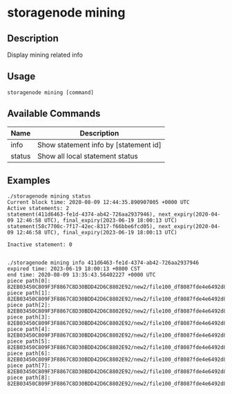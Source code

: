 # storagenode mining

## Description

Display mining related info

## Usage
```
storagenode mining [command]
```

## Available Commands

| Name| Description |                           
| --------------- | --------------------- |
| info  | Show statement info by [statement id]|
|  status | Show all local statement status|

## Examples
```
./storagenode mining status
Current block time: 2020-08-09 12:44:35.890907005 +0000 UTC
Active statements: 2
statement(411d6463-fe1d-4374-ab42-726aa2937946), next_expiry(2020-04-09 12:46:58 UTC), final_expiry(2023-06-19 18:00:13 UTC)
statement(58c7700c-7f17-42ec-8317-f66bbe6fcd05), next_expiry(2020-04-09 12:46:58 UTC), final_expiry(2023-06-19 18:00:13 UTC)

Inactive statement: 0


./storagenode mining info 411d6463-fe1d-4374-ab42-726aa2937946  
expired time: 2023-06-19 18:00:13 +0800 CST
end time: 2020-08-09 13:35:43.56402227 +0000 UTC
piece path[0]: 82EB03450C809F3F8867C8D30BDD42D6C8802E92/new2/file100_df8087fde4e6492d828f8fc715867fe2.blob/0
piece path[1]: 82EB03450C809F3F8867C8D30BDD42D6C8802E92/new2/file100_df8087fde4e6492d828f8fc715867fe2.blob/1
piece path[2]: 82EB03450C809F3F8867C8D30BDD42D6C8802E92/new2/file100_df8087fde4e6492d828f8fc715867fe2.blob/2
piece path[3]: 82EB03450C809F3F8867C8D30BDD42D6C8802E92/new2/file100_df8087fde4e6492d828f8fc715867fe2.blob/3
piece path[4]: 82EB03450C809F3F8867C8D30BDD42D6C8802E92/new2/file100_df8087fde4e6492d828f8fc715867fe2.blob/4
piece path[5]: 82EB03450C809F3F8867C8D30BDD42D6C8802E92/new2/file100_df8087fde4e6492d828f8fc715867fe2.blob/5
piece path[6]: 82EB03450C809F3F8867C8D30BDD42D6C8802E92/new2/file100_df8087fde4e6492d828f8fc715867fe2.blob/6
piece path[7]: 82EB03450C809F3F8867C8D30BDD42D6C8802E92/new2/file100_df8087fde4e6492d828f8fc715867fe2.blob/7
piece path[8]: 82EB03450C809F3F8867C8D30BDD42D6C8802E92/new2/file100_df8087fde4e6492d828f8fc715867fe2.blob/8

```
